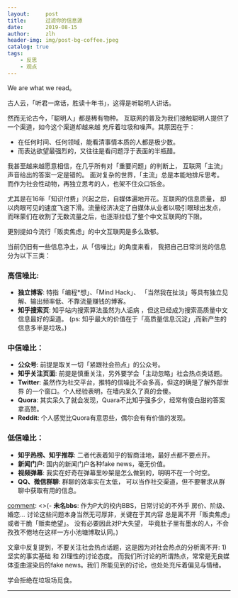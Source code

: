 ```yaml
---
layout:     post
title:      过滤你的信息源 
date:       2019-08-15
author:     zlh
header-img: img/post-bg-coffee.jpeg
catalog: true
tags:
    - 反思
    - 观点
---
```


We are what we read。

古人云，「听君一席话，胜读十年书」，这得是听聪明人讲话。

然而无论古今，「聪明人」都是稀有物种。
互联网的普及为我们接触聪明人提供了一个渠道，如今这个渠道却越来越
充斥着垃圾和噪声。其原因在于：

- 在任何时间、任何领域，能看清事情本质的人都是极少数。
- 而表达欲望最强烈的，又往往是看问题浮于表面的半瓶醋。

我甚至越来越愿意相信，在几乎所有对「重要问题」的判断上，
互联网「主流」声音给出的答案一定是错的。
 面对复杂的世界，「主流」总是本能地排斥思考。
而作为社会性动物，再独立思考的人，也架不住众口铄金。

尤其是在16年「知识付费」兴起之后，自媒体遍地开花。互联网的信息质量，
却以肉眼可见的速度飞速下滑。流量经济决定了自媒体从业者以吸引眼球出发点，
而咪蒙们在收割了无数流量之后，也逐渐拉低了整个中文互联网的下限。

[comment]: <> (长期以来，我都是在这种「信息的垃圾场」觅食。虽知无益，但亦不觉害。
直到数年才后知后觉。不主动筛选自己的信息来源，任凭「主流干扰判断」，注定
被同化。
以「比特币」为例，有兴趣的可以看看14、15年关于比特币的新闻报道，
那时的主流共识就是，比特币没价值，早晚归零。而知乎上推荐比特币的答案，很长时间
内寥寥数赞而已。
还有一个新点的例子，今年四月份小牛市到达顶点时，知乎有一个
问题特别火爆：「基金定投一定能够挣钱吗?」。
这个问题下，诸多高赞答案或理论分析、或现身说法，无一不支持这句话。
而在股市转头向下后，「主流」的风向标也随之反转。)



更别提如今流行「贩卖焦虑」的中文互联网是多么致郁。

当前仍旧有一些信息净土，从「信噪比」的角度来看，
我把自己日常浏览的信息分为以下三类：

### 高信噪比:

- **独立博客**: 特指「编程*想」、「Mind Hack」、
「当然我在扯淡」等具有独立见解、输出频率低、不靠流量赚钱的博客。
- **知乎搜索页**: 知乎站内搜索算法虽然为人诟病
，但这已经成为搜索高质量中文信息最好的渠道。
(ps: 知乎最大的价值在于「高质量信息沉淀」,而新产生的信息多半是垃圾。)

### 中信噪比：

- **公众号**: 前提是取关一切「紧跟社会热点」的公众号。
- **知乎关注页面**: 前提是慎重关注，另外要学会「主动忽略」社会热点类话题。
- **Twitter**: 虽然作为社交平台，推特的信噪比不会多高，但这的确是了解外部世界
的一个窗口。个人经验表明，在墙内呆久了真的会傻。
- **Quora**: 其实呆久了就会发现，Quara不比知乎强多少，经常有傻白甜的答案拿高赞。
- **Reddit**: 个人感觉比Quora有意思些，偶尔会有有价值的发现。

### 低信噪比：

- **知乎热榜、知乎推荐**: 二者代表着知乎的智商洼地，最好点都不要点开。
- **新闻门户**: 国内的新闻门户各种fake news，毫无价值。
- **视频弹幕**: 我实在好奇在弹幕里吵架是怎么做到的，明明不在一个时空。
- **QQ、微信群聊**: 群聊的效率实在太低，
可以当作社交渠道，但不要奢求从群聊中获取有用的信息。

[comment]: <>(- **未名bbs**: 作为P大的校内BBS，日常讨论的不外乎
房价、阶级、婚恋... 讨论这些问题本身当然无可厚非，关键在于其内容
总是离不开「贩卖焦虑」或者干脆「贩卖绝望」。 没有必要因此对P大失望，
毕竟肚子里有墨水的人，不会孜孜不倦地在这样一方小池塘博取认同。)
 
文章中反复提到，不要关注社会热点话题，这是因为对社会热点的分析离不开:
 1)坚实的事实基础 和 2)理性的讨论态度。
而我们所讨论的所谓热点，常常是无良媒体歪曲渲染后的fake news。我们
所能见到的讨论，也处处充斥着偏见与情绪。

学会拒绝在垃圾场觅食。

---


